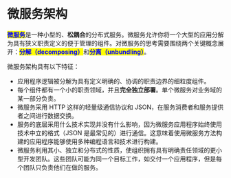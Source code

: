 # 微服务架构

<mark style="color:blue;">**微服务**</mark>是一种小型的、**松耦合**的分布式服务。微服务允许你将一个大型的应用分解为具有狭义职责定义的便于管理的组件。对微服务的思考需要围绕两个关键概念展开：<mark style="color:blue;">**分解（decomposing）**</mark>和<mark style="color:blue;">**分离（unbundling）**</mark>。

微服务架构具有以下特征：

* 应用程序逻辑被分解为具有定义明确的、协调的职责边界的细粒度组件。
* 每个组件都有一个小的职责领域，并且**完全独立部署**。单个微服务对业务域的某一部分负责。
* 微服务采用 HTTP 这样的轻量级通信协议和 JSON，在服务消费者和服务提供者之间进行数据交换。
* 服务的底层采用什么技术实现并没有什么影响，因为微服务应用程序始终使用技术中立的格式（JSON 是最常见的）进行通信。这意味着使用微服务方法构建的应用程序能够使用多种编程语言和技术进行构建。
* 微服务利用其小、独立和分布式的性质，使组织拥有具有明确责任领域的更小型开发团队。这些团队可能为同一个目标工作，如交付一个应用程序，但是每个团队只负责他们在做的服务。
